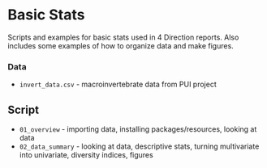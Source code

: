 # Basic Stats 


Scripts and examples for basic stats used in 4 Direction reports. Also includes some examples of how to organize data and make figures. 


### Data
- `invert_data.csv` - macroinvertebrate data from PUI project


## Script
- `01_overview` - importing data, installing packages/resources, looking at data
- `02_data_summary` - looking at data, descriptive stats, turning multivariate into univariate, diversity indices, figures
